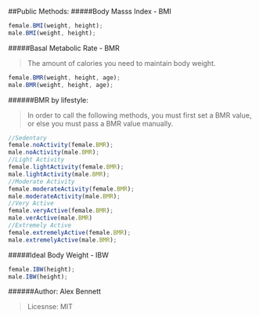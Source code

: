 ##Public Methods:
#####Body Masss Index - BMI
```javascript
female.BMI(weight, height);
male.BMI(weight, height);
```
#####Basal Metabolic Rate - BMR
>The amount of calories you need to
maintain body weight.
```javascript
female.BMR(weight, height, age);
male.BMR(weight, height, age);
```

######BMR by lifestyle:

> In order to call the following methods, you must first set a BMR value, or else you must pass a BMR value manually.
``` javascript
//Sedentary 
female.noActivity(female.BMR);
male.noActivity(male.BMR);
//Light Activity 
female.lightActivity(female.BMR);
male.lightActivity(male.BMR);
//Moderate Activity 
female.moderateActivity(female.BMR);
male.moderateActivity(male.BMR);
//Very Active
female.veryActive(female.BMR);
male.verActive(male.BMR)
//Extremely Active
female.extremelyActive(female.BMR);
male.extremelyActive(male.BMR);
```

#####Ideal Body Weight - IBW
```javascript
female.IBW(height);
male.IBW(height);
```

######Author: Alex Bennett
> Licesnse: MIT


